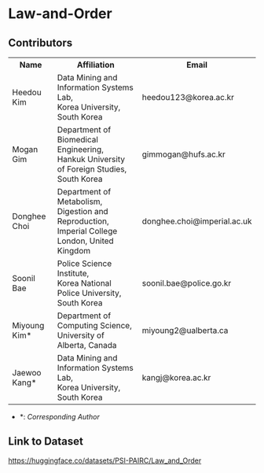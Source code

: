 # Law-and-Order

## Contributors

<table>
	<tr>
		<th>Name</th>		
		<th>Affiliation</th>
		<th>Email</th>
	</tr>
	<tr>
		<td>Heedou Kim</td>		
		<td>Data Mining and Information Systems Lab,<br>Korea University, South Korea</td>
		<td>heedou123@korea.ac.kr</td>
	</tr>
  <tr>
		<td>Mogan Gim</td>		
		<td>Department of Biomedical Engineering,<br>Hankuk University of Foreign Studies, South Korea</td>
		<td>gimmogan@hufs.ac.kr</td>
	</tr>
 	<tr>
		<td>Donghee Choi</td>		
		<td>Department of Metabolism, Digestion and Reproduction, <br>Imperial College London, United Kingdom</td>
		<td>donghee.choi@imperial.ac.uk</td>
	</tr>
   	<tr>
		<td>Soonil Bae</td>		
		<td>Police Science Institute, <br>Korea National Police University, South Korea</td>
		<td>soonil.bae@police.go.kr</td>
	</tr>
   	<tr>
		<td>Miyoung Kim*</td>		
		<td>Department of Computing Science, <br>University of Alberta, Canada</td>
		<td>miyoung2@ualberta.ca</td>
	</tr>
	<tr>
		<td>Jaewoo Kang*</td>		
		<td>Data Mining and Information Systems Lab,<br>Korea University, South Korea</td>
		<td>kangj@korea.ac.kr</td>
	</tr>
</table>

- &ast;: *Corresponding Author*


## Link to Dataset
https://huggingface.co/datasets/PSI-PAIRC/Law_and_Order
